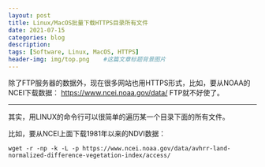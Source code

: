 ```yaml
---
layout: post
title: Linux/MacOS批量下载HTTPS目录所有文件
date: 2021-07-15
categories: blog
description: 
tags: [Software, Linux, MacOS, HTTPS]
header-img: img/top.png    #这篇文章标题背景图片
---
```


除了FTP服务器的数据外，现在很多网站也用HTTPS形式，比如，要从NOAA的NCEI下载数据：
https://www.ncei.noaa.gov/data/
FTP就不好使了。

--------
其实，用LINUX的命令行可以很简单的遍历某一个目录下面的所有文件。

比如，要从NCEI上面下载1981年以来的NDVI数据：

```
wget -r -np -k -L -p https://www.ncei.noaa.gov/data/avhrr-land-normalized-difference-vegetation-index/access/
```